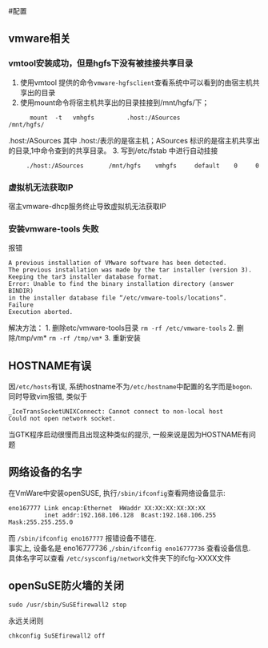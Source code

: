 #配置

## vmware相关

### vmtool安装成功，但是hgfs下没有被挂接共享目录
   1. 使用vmtool 提供的命令`vmware-hgfsclient`查看系统中可以看到的由宿主机共享出的目录
   2. 使用mount命令将宿主机共享出的目录挂接到/mnt/hgfs/下；
```
      mount  -t   vmhgfs         .host:/ASources              /mnt/hgfs/
```
.host:/ASources 其中 .host:/表示的是宿主机；ASources 标识的是宿主机共享出的目录,1中命令查到的共享目录。
   3. 写到/etc/fstab 中进行自动挂接
```
     ./host:/ASources       /mnt/hgfs    vmhgfs     default    0     0
```

### 虚拟机无法获取IP
宿主vmware-dhcp服务终止导致虚拟机无法获取IP

### 安装vmware-tools 失败
报错
```
A previous installation of VMware software has been detected.
The previous installation was made by the tar installer (version 3).
Keeping the tar3 installer database format.
Error: Unable to find the binary installation directory (answer BINDIR)
in the installer database file “/etc/vmware-tools/locations”.
Failure
Execution aborted.
```

解决方法：
      1. 删除etc/vmware-tools目录 `rm -rf /etc/vmware-tools`
      2. 删除/tmp/vm* `rm -rf /tmp/vm*`
      3. 重新安装
     

## HOSTNAME有误
因`/etc/hosts`有误, 系统hostname不为`/etc/hostname`中配置的名字而是`bogon`.   
同时导致vim报错, 类似于
```
_IceTransSocketUNIXConnect: Cannot connect to non-local host
Could not open network socket.
```
当GTK程序启动很慢而且出现这种类似的提示, 一般来说是因为HOSTNAME有问题


## 网络设备的名字
在VmWare中安装openSUSE, 执行`/sbin/ifconfig`查看网络设备显示: 
```
eno167777 Link encap:Ethernet  HWaddr XX:XX:XX:XX:XX:XX  
          inet addr:192.168.106.128  Bcast:192.168.106.255  Mask:255.255.255.0
```
而 `/sbin/ifconfig eno167777` 报错设备不错在.  
事实上, 设备名是 eno16777736 ,`/sbin/ifconfig eno16777736` 查看设备信息.   
具体名字可以查看 `/etc/sysconfig/network`文件夹下的ifcfg-XXXX文件   


## openSuSE防火墙的关闭
```
sudo /usr/sbin/SuSEfirewall2 stop 
```
永远关闭则
```
chkconfig SuSEfirewall2 off
```
